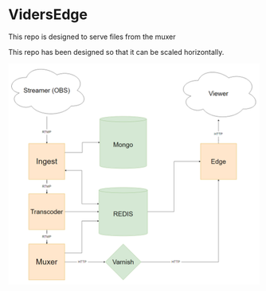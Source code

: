 # VidersEdge

This repo is designed to serve files from the muxer

This repo has been designed so that it can be scaled horizontally.

![VidersTV Design Document](./design.png)
